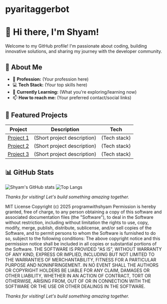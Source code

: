 # pyaritaggerbot

# 👋 Hi there, I'm Shyam!

Welcome to my GitHub profile! I'm passionate about coding, building innovative solutions, and sharing my journey with the developer community.

## 🚀 About Me
- 💼 **Profession:** (Your profession here)
- 💻 **Tech Stack:** (Your top skills here)
- 🌱 **Currently Learning:** (What you're exploring/learning now)
- 📫 **How to reach me:** (Your preferred contact/social links)


## 🌟 Featured Projects
| Project | Description | Tech |
| ------- | ----------- | ---- |
| [Project 1](#) | (Short project description) | (Tech stack) |
| [Project 2](#) | (Short project description) | (Tech stack) |
| [Project 3](#) | (Short project description) | (Tech stack) |

## 📊 GitHub Stats
![Shyam's GitHub stats](https://github-readme-stats.vercel.app/api?username=programwithshyam&show_icons=true&theme=radical)
![Top Langs](https://github-readme-stats.vercel.app/api/top-langs/?username=programwithshyam&layout=compact&theme=radical)



_Thanks for visiting! Let's build something amazing together._





MIT License  Copyright (c) 2025 programwithshyam  Permission is hereby granted, free of charge, to any person obtaining a copy of this software and associated documentation files (the "Software"), to deal in the Software without restriction, including without limitation the rights to use, copy, modify, merge, publish, distribute, sublicense, and/or sell copies of the Software, and to permit persons to whom the Software is furnished to do so, subject to the following conditions:  The above copyright notice and this permission notice shall be included in all copies or substantial portions of the Software.  THE SOFTWARE IS PROVIDED "AS IS", WITHOUT WARRANTY OF ANY KIND, EXPRESS OR IMPLIED, INCLUDING BUT NOT LIMITED TO THE WARRANTIES OF MERCHANTABILITY, FITNESS FOR A PARTICULAR PURPOSE AND NONINFRINGEMENT. IN NO EVENT SHALL THE AUTHORS OR COPYRIGHT HOLDERS BE LIABLE FOR ANY CLAIM, DAMAGES OR OTHER LIABILITY, WHETHER IN AN ACTION OF CONTRACT, TORT OR OTHERWISE, ARISING FROM, OUT OF OR IN CONNECTION WITH THE SOFTWARE OR THE USE OR OTHER DEALINGS IN THE SOFTWARE.










_Thanks for visiting! Let's build something amazing together._
